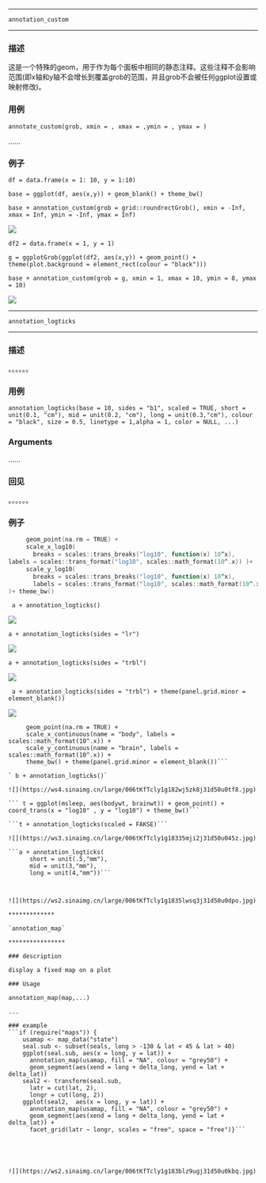 ***************

`annotation_custom`

**************
### 描述

这是一个特殊的geom，用于作为每个面板中相同的静态注释。这些注释不会影响范围(即x轴和y轴不会增长到覆盖grob的范围，并且grob不会被任何ggplot设置或映射修改)。

### 用例

`annotate_custom(grob, xmin = , xmax = ,ymin = , ymax = )`

......

### 例子

`df = data.frame(x = 1: 10, y = 1:10)`

`base = ggplot(df, aes(x,y)) + geom_blank() + theme_bw()`

`base + annotation_custom(grob = grid::roundrectGrob(), xmin = -Inf, xmax = Inf, ymin = -Inf, ymax = Inf)`

![](https://ws3.sinaimg.cn/large/006tKfTcly1g18249rcdbj31d50u0dk4.jpg)

`df2 = data.frame(x = 1, y = 1)`

`g = ggplotGrob(ggplot(df2, aes(x,y)) + geom_point() + theme(plot.background = element_rect(colour = "black")))`

`base + annotation_custom(grob = g, xmin = 1, xmax = 10, ymin = 8, ymax = 10)`

![](https://ws4.sinaimg.cn/large/006tKfTcly1g1828oxjn3j31d50u011n.jpg)

******************

`annotation_logticks`

*****************

### 描述
。。。。。。

### 用例
`annotation_logticks(base = 10, sides = "b1", scaled = TRUE, short = unit(0.1, "cm"), mid = unit(0.2, "cm"), long = unit(0.3,"cm"), colour = "black", size = 0.5, linetype = 1,alpha = 1, color = NULL, ...)`

### Arguments
......

### 回见
。。。。。。

### 例子

```a <- ggplot(msleep, aes(bodywt, brainwt)) +
     geom_point(na.rm = TRUE) +
     scale_x_log10(
       breaks = scales::trans_breaks("log10", function(x) 10^x),
labels = scales::trans_format("log10", scales::math_format(10^.x)) )+
     scale_y_log10(
       breaks = scales::trans_breaks("log10", function(x) 10^x),
       labels = scales::trans_format("log10", scales::math_format(10^.x))
)+ theme_bw()
```

` a + annotation_logticks()`

![](https://ws4.sinaimg.cn/large/006tKfTcly1g182nf8zd6j31d50u0qct.jpg)

`a + annotation_logticks(sides = "lr")`

![](https://ws4.sinaimg.cn/large/006tKfTcly1g182oee012j31d50u012j.jpg)

`a + annotation_logticks(sides = "trbl")`

![](https://ws3.sinaimg.cn/large/006tKfTcly1g182pcv7acj31d50u0k1h.jpg)

` a + annotation_logticks(sides = "trbl") + theme(panel.grid.minor = element_blank())`

![](https://ws3.sinaimg.cn/large/006tKfTcly1g182pcv7acj31d50u0k1h.jpg)

```b <- ggplot(msleep, aes(log10(bodywt), log10(brainwt))) +
     geom_point(na.rm = TRUE) +
     scale_x_continuous(name = "body", labels = scales::math_format(10^.x)) +
     scale_y_continuous(name = "brain", labels = scales::math_format(10^.x)) +
     theme_bw() + theme(panel.grid.minor = element_blank())```
     
` b + annotation_logticks()`

![](https://ws4.sinaimg.cn/large/006tKfTcly1g182wj5zk8j31d50u0tf8.jpg)

``` t = ggplot(msleep, aes(bodywt, brainwt)) + geom_point() + coord_trans(x = "log10" , y = "log10") + theme_bw()```

```t + annotation_logticks(scaled = FAKSE)```

![](https://ws3.sinaimg.cn/large/006tKfTcly1g18335mji2j31d50u045z.jpg)

```a + annotation_logticks(
      short = unit(.5,"mm"),
      mid = unit(3,"mm"),
      long = unit(4,"mm"))```
      


![](https://ws2.sinaimg.cn/large/006tKfTcly1g1835lwsq3j31d50u0dpo.jpg)

*************

`annotation_map`

****************

### description

display a fixed map on a plot

### Usage

annotation_map(map,...)

...

### example
```if (require("maps")) {
    usamap <- map_data("state")
    seal.sub <- subset(seals, long > -130 & lat < 45 & lat > 40)
    ggplot(seal.sub, aes(x = long, y = lat)) +
      annotation_map(usamap, fill = "NA", colour = "grey50") +
      geom_segment(aes(xend = long + delta_long, yend = lat + delta_lat))
    seal2 <- transform(seal.sub,
      latr = cut(lat, 2),
      longr = cut(long, 2))
    ggplot(seal2,  aes(x = long, y = lat)) +
      annotation_map(usamap, fill = "NA", colour = "grey50") +
      geom_segment(aes(xend = long + delta_long, yend = lat + delta_lat)) +
      facet_grid(latr ~ longr, scales = "free", space = "free")}```
      
      



![](https://ws2.sinaimg.cn/large/006tKfTcly1g183blz9ugj31d50u0kbq.jpg)










